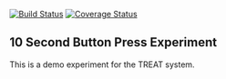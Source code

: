 [![Build Status](https://travis-ci.org/uoft-treat/experiment-10-sec-press.svg?branch=master)](https://travis-ci.org/uoft-treat/experiment-10-sec-press)
[![Coverage Status](https://coveralls.io/repos/github/uoft-treat/experiment-10-sec-press/badge.svg?branch=master)](https://coveralls.io/github/uoft-treat/experiment-10-sec-press?branch=master)

## 10 Second Button Press Experiment

This is a demo experiment for the TREAT system.